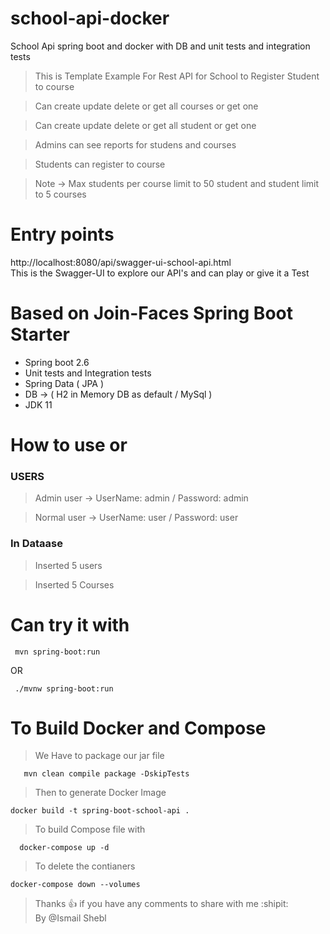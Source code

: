 # school-api-docker
School Api spring boot and docker with DB and unit tests and integration tests

 > This is  Template Example For Rest API for  School to Register Student to course
 
 > Can create update delete or get all courses or get one

 > Can create update delete or get all student or get one
 
 > Admins can see reports for studens and courses
 
 > Students can register to course
 
 > Note -> Max students per course limit to 50 student and student limit to 5 courses

# Entry points
http://localhost:8080/api/swagger-ui-school-api.html  
This is the Swagger-UI to explore our API's and can play or give it a Test  

# Based on Join-Faces Spring Boot Starter
 - Spring boot 2.6  
 - Unit tests and Integration tests
 - Spring Data ( JPA )
 - DB -> ( H2 in Memory DB as default / MySql )
 - JDK 11
 
 # How to use or
 ###  USERS
  > Admin user -> UserName: admin / Password: admin
  
  > Normal user -> UserName: user / Password: user
 ###  In Dataase
 >  Inserted 5 users

 >  Inserted 5 Courses
 
 
# Can try it with 
```
 mvn spring-boot:run
 ```
 OR
 ```
  ./mvnw spring-boot:run
 ```
 
 # To Build Docker and Compose
 > We Have to package our jar file
 ```
    mvn clean compile package -DskipTests
 ```
 > Then to generate Docker Image
 ```
 docker build -t spring-boot-school-api .
 ```
 > To build Compose file with
 ```
   docker-compose up -d
 ```
 > To delete the contianers 
 ```
 docker-compose down --volumes
 ```
 
 
 > Thanks :+1: if you have any comments to share with me :shipit:  
 > By @Ismail Shebl
